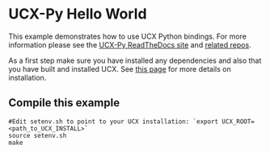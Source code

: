 # UCX-Py Hello World

This example demonstrates how to use UCX Python bindings. For more information please see the [UCX-Py ReadTheDocs site](https://ucx-py.readthedocs.io/en/latest/index.html) and [related repos](https://github.com/rapidsai/ucx-py). 

As a first step make sure you have installed any dependencies and also that you have built and installed UCX. See [this page](https://github.com/gt-crnch-rg/ucx-tutorial-hoti-21/blob/main/examples/Installing_UCX_README.md) for more details on installation. 


## Compile this example
```
#Edit setenv.sh to point to your UCX installation: `export UCX_ROOT=<path_to_UCX_INSTALL>`
source setenv.sh
make
```
